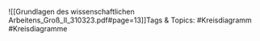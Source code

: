 
![[Grundlagen des wissenschaftlichen Arbeitens_Groß_II_310323.pdf#page=13]]Tags & Topics:
   #Kreisdiagramm
   #Kreisdiagramme